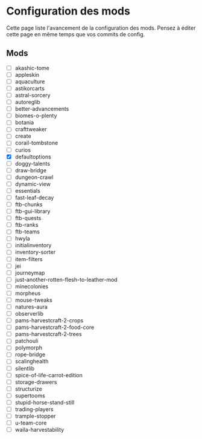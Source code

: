 # Configuration des mods

Cette page liste l'avancement de la configuration des mods.
Pensez à éditer cette page en même temps que vos commits de config.

## Mods

- [ ] akashic-tome
- [ ] appleskin
- [ ] aquaculture
- [ ] astikorcarts
- [ ] astral-sorcery
- [ ] autoreglib
- [ ] better-advancements
- [ ] biomes-o-plenty
- [ ] botania
- [ ] crafttweaker
- [ ] create
- [ ] corail-tombstone
- [ ] curios
- [x] defaultoptions
- [ ] doggy-talents
- [ ] draw-bridge
- [ ] dungeon-crawl
- [ ] dynamic-view
- [ ] essentials
- [ ] fast-leaf-decay
- [ ] ftb-chunks
- [ ] ftb-gui-library
- [ ] ftb-quests
- [ ] ftb-ranks
- [ ] ftb-teams
- [ ] hwyla
- [ ] initialinventory
- [ ] inventory-sorter
- [ ] item-filters
- [ ] jei
- [ ] journeymap
- [ ] just-another-rotten-flesh-to-leather-mod
- [ ] minecolonies
- [ ] morpheus
- [ ] mouse-tweaks
- [ ] natures-aura
- [ ] observerlib
- [ ] pams-harvestcraft-2-crops
- [ ] pams-harvestcraft-2-food-core
- [ ] pams-harvestcraft-2-trees
- [ ] patchouli
- [ ] polymorph
- [ ] rope-bridge
- [ ] scalinghealth
- [ ] silentlib
- [ ] spice-of-life-carrot-edition
- [ ] storage-drawers
- [ ] structurize
- [ ] supertooms
- [ ] stupid-horse-stand-still
- [ ] trading-players
- [ ] trample-stopper
- [ ] u-team-core
- [ ] waila-harvestability
